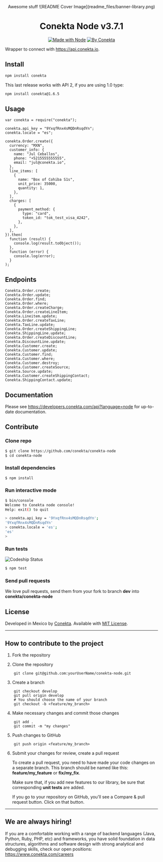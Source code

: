 <div align="center">
Awesome stuff
![README Cover Image](readme_files/banner-library.png)

# Conekta Node v3.7.1

[![Made with Node](readme_files/node_badge.svg)](https://nodejs.org) [![By Conekta](readme_files/conekta_badge.svg)](https://conekta.com)

</div>

Wrapper to connect with https://api.conekta.io.

## Install

```sh
npm install conekta
```

This last release works with API 2, if you are using 1.0 type:

```sh
npm install conekta@1.6.5
```

## Usage

```node
var conekta = require("conekta");

conekta.api_key = "9YxqfRnx4sMQDnRsqdYn";
conekta.locale = "es";

conekta.Order.create({
  currency: "MXN",
  customer_info: {
    name: "Jul Ceballos",
    phone: "+5215555555555",
    email: "jul@conekta.io",
  },
  line_items: [
    {
      name: "Box of Cohiba S1s",
      unit_price: 35000,
      quantity: 1,
    },
  ],
  charges: [
    {
      payment_method: {
        type: "card",
        token_id: "tok_test_visa_4242",
      },
    },
  ],
}).then(
  function (result) {
    console.log(result.toObject());
  },
  function (error) {
    console.log(error);
  }
);
```

## Endpoints

```node
Conekta.Order.create;
Conekta.Order.update;
Conekta.Order.find;
Conekta.Order.where;
Conekta.Order.createCharge;
Conekta.Order.createLineItem;
Conekta.Lineitem.update;
Conekta.Order.createTaxLine;
Conekta.TaxLine.update;
Conekta.Order.createShippingLine;
Conekta.ShippingLine.update;
Conekta.Order.createDiscountLine;
Conekta.DiscountLine.update;
Conekta.Customer.create;
Conekta.Customer.update;
Conekta.Customer.find;
Conekta.Customer.where;
Conekta.Customer.destroy;
Conekta.Customer.createSource;
Conekta.Source.update;
Conekta.Customer.createShippingContact;
Conekta.ShippingContact.update;
```

## Documentation

Please see https://developers.conekta.com/api?language=node for up-to-date documentation.

## Contribute

### Clone repo

```sh
$ git clone https://github.com/conekta/conekta-node
$ cd conekta-node
```

### Install dependencies

```sh
$ npm install
```

### Run interactive mode

```sh
$ bin/console
Welcome to Conekta node console!
Help: exit() to quit

> conekta.api_key = '9YxqfRnx4sMQDnRsqdYn';
'9YxqfRnx4sMQDnRsqdYn'
> conekta.locale = 'es';
'es'
>
```

### Run tests

![Codeship Status](https://www.codeship.io/projects/51103310-1e4d-0131-0d84-5e49904adcd5/status)

```sh
$ npm test
```

### Send pull requests

We love pull requests, send them from your fork to branch **dev** into **conekta/conekta-node**

## License

Developed in Mexico by [Conekta](https://www.conekta.com). Available with [MIT License](LICENSE).

---

## How to contribute to the project

1. Fork the repository

2. Clone the repository

```
    git clone git@github.com:yourUserName/conekta-node.git
```

3. Create a branch

```
    git checkout develop
    git pull origin develop
    # You should choose the name of your branch
    git checkout -b <feature/my_branch>
```

4. Make necessary changes and commit those changes

```
    git add .
    git commit -m "my changes"
```

5. Push changes to GitHub

```
    git push origin <feature/my_branch>
```

6. Submit your changes for review, create a pull request

   To create a pull request, you need to have made your code changes on a separate branch. This branch should be named like this: **feature/my_feature** or **fix/my_fix**.

   Make sure that, if you add new features to our library, be sure that corresponding **unit tests** are added.

   If you go to your repository on GitHub, you’ll see a Compare & pull request button. Click on that button.

---

## We are always hiring!

If you are a comfortable working with a range of backend languages (Java, Python, Ruby, PHP, etc) and frameworks, you have solid foundation in data structures, algorithms and software design with strong analytical and debugging skills, check our open positions: https://www.conekta.com/careers
